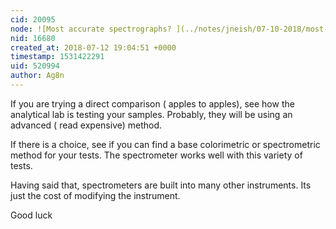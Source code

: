 ```yaml
---
cid: 20095
node: ![Most accurate spectrographs? ](../notes/jneish/07-10-2018/most-accurate-spectrographs)
nid: 16680
created_at: 2018-07-12 19:04:51 +0000
timestamp: 1531422291
uid: 520994
author: Ag8n
---
```


If you are trying a direct comparison ( apples to apples), see how the analytical lab is testing your samples.  Probably, they will be using an advanced ( read expensive) method. 

If there is a choice, see if you can find a base colorimetric or spectrometric method for your tests.  The spectrometer works well with this variety of tests.  

Having said that, spectrometers are built into many other instruments.  Its just the cost of modifying the instrument.

Good luck